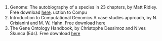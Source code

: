 
1. Genome: The autobiography of a species in 23 chapters, by Matt Ridley. Free download [here](http://bioinformaticsinstitute.ru/sites/default/files/genome_the_autobiography_of_a_species_in_23_chapters_-_matt_ridley.pdf). uction to Compu
2. Introduction to Computational Genomics A case studies approach,  by N. Crisianini and M. W. Hahn. Free download [here](https://eembdersler.files.wordpress.com/2012/02/introduction-to-computational-genomics-a-case-studies-approach.pdf)
3. The Gene Ontology Handbook, by Christophe Dessimoz and Nives Škunca (Eds). Free download [here](https://link.springer.com/content/pdf/10.1007%2F978-1-4939-3743-1.pdf)


